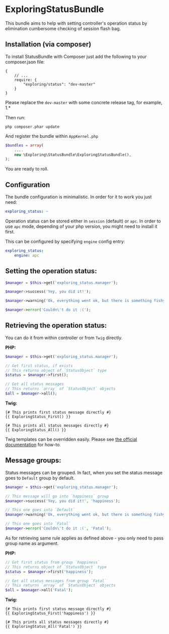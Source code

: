 ExploringStatusBundle
================

This bundle aims to help with setting controller's operation status by elimination cumbersome checking of session flash bag.

Installation (via composer)
---

To install StatusBundle with Composer just add the following to your composer.json file:

    {
        // ...
        require: {
            "exploring/status": "dev-master"
        }
    }

Please replace the `dev-master` with some concrete release tag, for example, 1.*

Then run:

    php composer.phar update

And register the bundle within `AppKernel.php`

```php
$bundles = array(
    ....
    new \Exploring\StatusBundle\ExploringStatusBundle(),
);
```

You are ready to roll.

Configuration
---

The bundle configuration is minimalistic. In order for it to work you just need:

```YAML
exploring_status: ~
```

Operation status can be stored either in `session` (default) or `apc`. In order to use `apc` mode, depending of your php version, you might need to install it first.

This can be configured by specifying `engine` config entry:

```YAML
exploring_status:
    engine: apc
```

Setting the operation status:
---

```php
$manager = $this->get('exploring_status.manager');

$manager->success('Yey, you did it!');

$manager->warning('Ok, everything went ok, but there is something fishy going on here.');

$manager->error('Couldn\'t do it :(');
```

Retrieving the operation status:
---

You can do it from within controller or from `Twig` directly.

<b>PHP:</b>

```php
$manager = $this->get('exploring_status.manager');

// Get first status, if exists
// This returns object of `StatusObject` type
$status = $manager->first();

// Get all status messages
// This returns `array` of `StatusObject` objects
$all = $manager->all();
```

<b>Twig:</b>

```TWIG
{# This prints first status message directly #}
{{ ExploringStatus_First() }}

{# This prints all status messages directly #}
{{ ExploringStatus_All() }}
```

Twig templates can be overridden easily. Please see [the official documentation](http://symfony.com/doc/current/cookbook/bundles/inheritance.html#overriding-resources-templates-routing-etc) for how-to.

Message groups:
---

Status messages can be grouped. In fact, when you set the status message goes to `Default` group by default.

```php
$manager = $this->get('exploring_status.manager');

// This message will go into `happiness` group
$manager->success('Yey, you did it!', 'happiness');

// This one goes into `Default`
$manager->warning('Ok, everything went ok, but there is something fishy going on here.');

// This one goes into `Fatal`
$manager->error('Couldn\'t do it :(', 'Fatal');
```

As for retrieving same rule applies as defined above - you only need to pass group name as argument.

<b>PHP:</b>

```php
// Get first status from group `happiness`
// This returns object of `StatusObject` type
$status = $manager->first('happiness');

// Get all status messages from group `Fatal`
// This returns `array` of `StatusObject` objects
$all = $manager->all('Fatal');
```

<b>Twig:</b>

```TWIG
{# This prints first status message directly #}
{{ ExploringStatus_First('happiness') }}

{# This prints all status messages directly #}
{{ ExploringStatus_All('Fatal') }}
```
